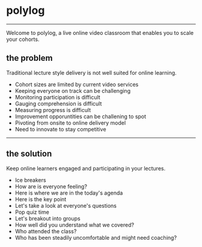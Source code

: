 # polylog
---
Welcome to polylog, a live online video classroom that enables you to scale your cohorts.

## the problem
Traditional lecture style delivery is not well suited for online learning.
* Cohort sizes are limited by current video services
* Keeping everyone on track can be challenging
* Monitoring participation is difficult
* Gauging comprehension is difficult
* Measuring progress is difficult
* Improvement opporuntities can be challening to spot
* Pivoting from onsite to online delivery model
* Need to innovate to stay competitive

---
## the solution
Keep online learners engaged and participating in your lectures.

* Ice breakers
* How are is everyone feeling?
* Here is where we are in the today's agenda
* Here is the key point
* Let's take a look at everyone's questions
* Pop quiz time
* Let's breakout into groups
* How well did you understand what we covered?
* Who attended the class?
* Who has been steadily uncomfortable and might need coaching?
